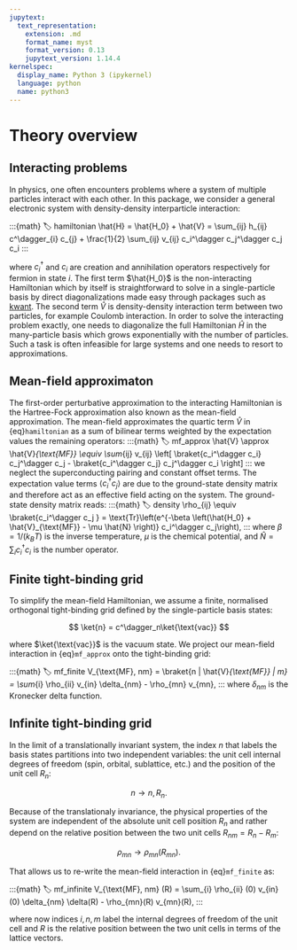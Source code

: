 ```yaml
---
jupytext:
  text_representation:
    extension: .md
    format_name: myst
    format_version: 0.13
    jupytext_version: 1.14.4
kernelspec:
  display_name: Python 3 (ipykernel)
  language: python
  name: python3
---
```

# Theory overview

## Interacting problems

In physics, one often encounters problems where a system of multiple particles interact with each other.
In this package, we consider a general electronic system with density-density interparticle interaction:

:::{math}
:label: hamiltonian
\hat{H} = \hat{H_0} + \hat{V} = \sum_{ij} h_{ij} c^\dagger_{i} c_{j} + \frac{1}{2} \sum_{ij} v_{ij} c_i^\dagger c_j^\dagger c_j c_i
:::

where $c_i^\dagger$ and $c_i$ are creation and annihilation operators respectively for fermion in state $i$.
The first term $\hat{H_0}$ is the non-interacting Hamiltonian which by itself is straightforward to solve in a single-particle basis by direct diagonalizations made easy through packages such as [kwant](https://kwant-project.org/).
The second term $\hat{V}$ is density-density interaction term between two particles, for example Coulomb interaction.
In order to solve the interacting problem exactly, one needs to diagonalize the full Hamiltonian $\hat{H}$ in the many-particle basis which grows exponentially with the number of particles.
Such a task is often infeasible for large systems and one needs to resort to approximations.

## Mean-field approximaton

The first-order perturbative approximation to the interacting Hamiltonian is the Hartree-Fock approximation also known as the mean-field approximation.
The mean-field approximates the quartic term $\hat{V}$ in {eq}`hamiltonian` as a sum of bilinear terms weighted by the expectation values the remaining operators:
:::{math}
:label: mf_approx
\hat{V} \approx \hat{V}_{\text{MF}} \equiv \sum_{ij} v_{ij} \left[
\braket{c_i^\dagger c_i} c_j^\dagger c_j - \braket{c_i^\dagger c_j} c_j^\dagger c_i \right]
:::
we neglect the superconducting pairing and constant offset terms.
The expectation value terms  $\langle c_i^\dagger c_j \rangle$ are due to the ground-state density matrix and therefore act as an effective field acting on the system.
The ground-state density matrix reads:
:::{math}
:label: density
\rho_{ij} \equiv \braket{c_i^\dagger c_j } = \text{Tr}\left(e^{-\beta \left(\hat{H_0} + \hat{V}_{\text{MF}} - \mu \hat{N} \right)} c_i^\dagger c_j\right),
:::
where $\beta = 1/ (k_B T)$ is the inverse temperature, $\mu$ is the chemical potential, and $\hat{N} = \sum_i c_i^\dagger c_i$ is the number operator.

## Finite tight-binding grid

To simplify the mean-field Hamiltonian, we assume a finite, normalised orthogonal tight-binding grid defined by the single-particle basis states:

$$
\ket{n} = c^\dagger_n\ket{\text{vac}}
$$

where $\ket{\text{vac}}$ is the vacuum state.
We project our mean-field interaction in {eq}`mf_approx` onto the tight-binding grid:

:::{math}
:label: mf_finite
V_{\text{MF}, nm} = \braket{n | \hat{V}_{\text{MF}} | m} =  \sum_{i} \rho_{ii} v_{in} \delta_{nm} - \rho_{mn} v_{mn},
:::
where $\delta_{nm}$ is the Kronecker delta function.

## Infinite tight-binding grid

In the limit of a translationally invariant system, the index $n$ that labels the basis states partitions into two independent variables: the unit cell internal degrees of freedom (spin, orbital, sublattice, etc.) and the position of the unit cell $R_n$:

$$
n \to n, R_n.
$$

Because of the translationaly invariance, the physical properties of the system are independent of the absolute unit cell position $R_n$ and rather depend on the relative position between the two unit cells $R_{nm} = R_n - R_m$:

$$
\rho_{mn} \to \rho_{mn}(R_{mn}).
$$

That allows us to re-write the mean-field interaction in {eq}`mf_finite` as:

:::{math}
:label: mf_infinite
V_{\text{MF}, nm} (R) =  \sum_{i} \rho_{ii} (0) v_{in} (0) \delta_{nm} \delta(R) - \rho_{mn}(R) v_{mn}(R),
:::

where now indices $i, n, m$ label the internal degrees of freedom of the unit cell and $R$ is the relative position between the two unit cells in terms of the lattice vectors.

